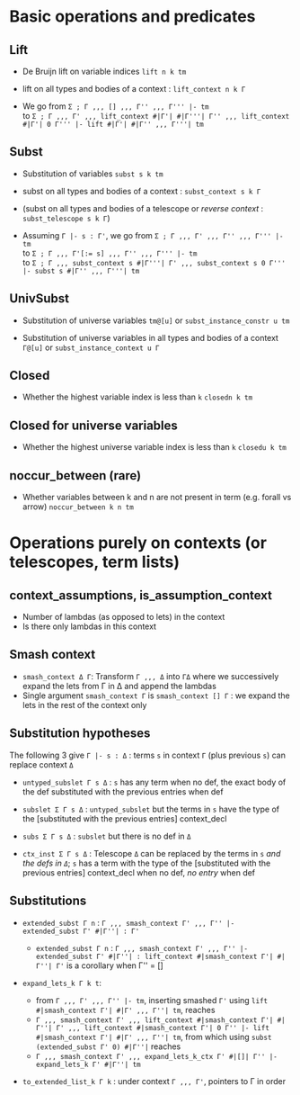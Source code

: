 # Basic operations and predicates

## Lift
- De Bruijn lift on variable indices `lift n k tm`

- lift on all types and bodies of a context : `lift_context n k Γ`

- We go from `Σ ; Γ ,,, [] ,,, Γ'' ,,, Γ''' |- tm`  
    to `Σ ; Γ ,,, Γ' ,,, lift_context #|Γ'| #|Γ'''| Γ'' ,,, lift_context #|Γ'| 0 Γ''' |- lift #|Γ'| #|Γ'' ,,, Γ'''| tm`

## Subst
- Substitution of variables `subst s k tm`

- subst on all types and bodies of a context : `subst_context s k Γ`
- (subst on all types and bodies of a telescope or *reverse context* : `subst_telescope s k Γ`)

- Assuming `Γ |- s : Γ'`, we go from `Σ ; Γ ,,, Γ' ,,, Γ'' ,,, Γ''' |- tm`  
    to `Σ ; Γ ,,, Γ'[:= s] ,,, Γ'' ,,, Γ''' |- tm`  
    to `Σ ; Γ ,,, subst_context s #|Γ'''| Γ' ,,, subst_context s 0 Γ''' |- subst s #|Γ'' ,,, Γ'''| tm`

## UnivSubst
- Substitution of universe variables `tm@[u]` or `subst_instance_constr u tm`

- Substitution of universe variables in all types and bodies of a context `Γ@[u]` or `subst_instance_context u Γ`


## Closed
- Whether the highest variable index is less than `k` `closedn k tm`

## Closed for universe variables
- Whether the highest universe variable index is less than `k` `closedu k tm`


## noccur_between (rare)
- Whether variables between k and n are not present in term (e.g. forall vs arrow) `noccur_between k n tm`


# Operations purely on contexts (or telescopes, term lists)

## context_assumptions, is_assumption_context
- Number of lambdas (as opposed to lets) in the context
- Is there only lambdas in this context

## Smash context
- `smash_context Δ Γ`: Transform `Γ ,,, Δ` into `ΓΔ` where we successively expand the lets from Γ in Δ and append the lambdas
- Single argument `smash_context Γ` is `smash_context [] Γ` : we expand the lets in the rest of the context only

## Substitution hypotheses
The following 3 give `Γ |- s : Δ` : terms `s` in context `Γ` (plus previous `s`) can replace context `Δ`
- `untyped_subslet Γ s Δ` : `s` has any term when no def, the exact body of the def substituted with the previous entries when def
- `subslet Σ Γ s Δ` : `untyped_subslet` but the terms in `s` have the type of the [substituted with the previous entries] context_decl
- `subs Σ Γ s Δ` : `subslet` but there is no def in `Δ`

- `ctx_inst Σ Γ s Δ` : Telescope `Δ` can be replaced by the terms in `s` *and the defs in `Δ`*; `s` has a term with the type of the [substituted with the previous entries] context_decl when no def, *no entry* when def

## Substitutions
- `extended_subst Γ n` : `Γ ,,, smash_context Γ' ,,, Γ'' |- extended_subst Γ' #|Γ''| : Γ'`
    + `extended_subst Γ n` : `Γ ,,, smash_context Γ' ,,, Γ'' |- extended_subst Γ' #|Γ''| : lift_context #|smash_context Γ'| #|Γ''| Γ'` is a corollary when Γ'' = []

- `expand_lets_k Γ k t`:
    + from `Γ ,,, Γ' ,,, Γ'' |- tm`,
        inserting smashed `Γ'` using `lift #|smash_context Γ'| #|Γ' ,,, Γ''| tm`, reaches
    + `Γ ,,, smash_context Γ' ,,, lift_context #|smash_context Γ'| #|Γ''| Γ' ,,, lift_context #|smash_context Γ'| 0 Γ'' |- lift #|smash_context Γ'| #|Γ' ,,, Γ''| tm`,
        from which using `subst (extended_subst Γ' 0) #|Γ''|` reaches
    + `Γ ,,, smash_context Γ' ,,, expand_lets_k_ctx Γ' #|[]| Γ'' |- expand_lets_k Γ' #|Γ''| tm`

- `to_extended_list_k Γ k` : under context `Γ ,,, Γ'`, pointers to Γ in order
